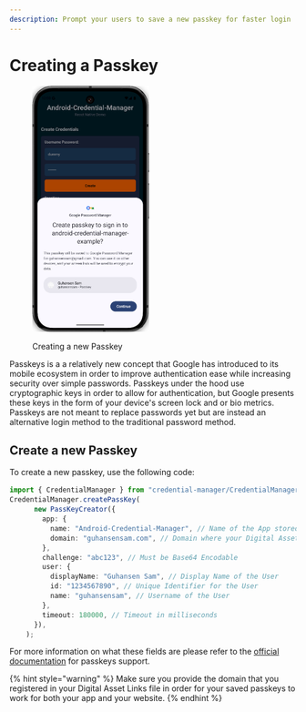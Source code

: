 ```yaml
---
description: Prompt your users to save a new passkey for faster login
---
```


# Creating a Passkey

<figure><img src="../.gitbook/assets/image (1).png" alt="Creating a Passkey" width="205"><figcaption><p>Creating a new Passkey</p></figcaption></figure>

Passkeys is a a relatively new concept that Google has introduced to its mobile ecosystem in order to improve authentication ease while increasing security over simple passwords. Passkeys under the hood use cryptographic keys in order to allow for authentication, but Google presents these keys in the form of your device's screen lock and or bio metrics. Passkeys are not meant to replace passwords yet but are instead an alternative login method to the traditional password method.

## Create a new Passkey

To create a new passkey, use the following code:

```typescript
import { CredentialManager } from "credential-manager/CredentialManager";
CredentialManager.createPassKey(
      new PassKeyCreator({
        app: {
          name: "Android-Credential-Manager", // Name of the App stored in the cred
          domain: "guhansensam.com", // Domain where your Digital Assets are stored
        },
        challenge: "abc123", // Must be Base64 Encodable
        user: {
          displayName: "Guhansen Sam", // Display Name of the User
          id: "1234567890", // Unique Identifier for the User
          name: "guhansensam", // Username of the User
        },
        timeout: 180000, // Timeout in milliseconds
      }),
    );
```

For more information on what these fields are please refer to the [official documentation](https://w3c.github.io/webauthn/#dictdef-publickeycredentialcreationoptionsjson) for passkeys support.

{% hint style="warning" %}
Make sure you provide the domain that you registered in your Digital Asset Links file in order for your saved passkeys to work for both your app and your website.
{% endhint %}



